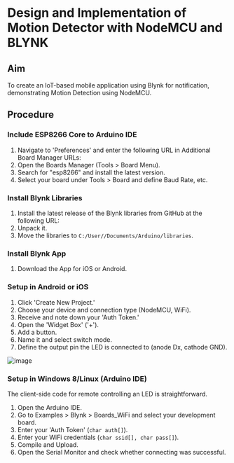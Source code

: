 # Design and Implementation of Motion Detector with NodeMCU and BLYNK

## Aim
To create an IoT-based mobile application using Blynk for notification, demonstrating Motion Detection using NodeMCU.

## Procedure

### Include ESP8266 Core to Arduino IDE
1. Navigate to 'Preferences' and enter the following URL in Additional Board Manager URLs:
2. Open the Boards Manager (Tools > Board Menu).
3. Search for "esp8266" and install the latest version.
4. Select your board under Tools > Board and define Baud Rate, etc.

### Install Blynk Libraries
1. Install the latest release of the Blynk libraries from GitHub at the following URL:
2. Unpack it.
3. Move the libraries to `C:/User//Documents/Arduino/libraries`.

### Install Blynk App
1. Download the App for iOS or Android.

### Setup in Android or iOS
1. Click 'Create New Project.'
2. Choose your device and connection type (NodeMCU, WiFi).
3. Receive and note down your 'Auth Token.'
4. Open the 'Widget Box' ('+').
5. Add a button.
6. Name it and select switch mode.
7. Define the output pin the LED is connected to (anode Dx, cathode GND).


![image](https://github.com/sohansai/internet-of-things/assets/76840110/a5142e4d-7e0d-4df6-bedb-c8ff86e2a37f)

### Setup in Windows 8/Linux (Arduino IDE)
The client-side code for remote controlling an LED is straightforward.

1. Open the Arduino IDE.
2. Go to Examples > Blynk > Boards_WiFi and select your development board.
3. Enter your 'Auth Token' (`char auth[]`).
4. Enter your WiFi credentials (`char ssid[], char pass[]`).
5. Compile and Upload.
6. Open the Serial Monitor and check whether connecting was successful.
